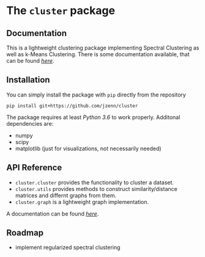 # The ``cluster`` package

## Documentation

This is a lightweight clustering package implementing Spectral Clustering as well as k-Means Clustering.
There is some documentation available, that can be found [*here*](http://jzenn.github.io/cluster).

Installation
------------

You can simply install the package with ``pip`` directly from the repository

```
pip install git+https://github.com/jzenn/cluster
```

The package requires at least *Python 3.6* to work properly. Additonal dependencies are:

* numpy
* scipy
* matplotlib (just for visualizations, not necessarily needed)

API Reference
-------------

* ``cluster.cluster`` provides the functionality to cluster a dataset.
* ``cluster.utils`` provides methods to construct similarity/distance matrices and differnt graphs from them.
* ``cluster.graph`` is a lightweight graph implementation.

A documentation can be found [*here*](http://jzenn.github.io/cluster).

## Roadmap

- implement regularized spectral clustering
